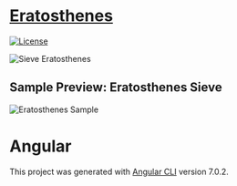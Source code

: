 # [Eratosthenes](https://de.wikipedia.org/wiki/Eratosthenes)
[![License](https://img.shields.io/github/license/NoLogig/Inspiration-Station.svg)](https://choosealicense.com/licenses/mit/)

![Sieve Eratosthenes](https://upload.wikimedia.org/wikipedia/commons/thumb/6/63/Animation_Sieb_des_Eratosthenes.gif/300px-Animation_Sieb_des_Eratosthenes.gif)

## Sample Preview: Eratosthenes Sieve

![Eratosthenes Sample](https://github.com/NoLogig/Eratosthenes/blob/master/sieve-eratosthenes.png)

# Angular 

This project was generated with [Angular CLI](https://github.com/angular/angular-cli) version 7.0.2.
